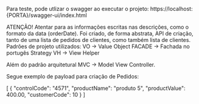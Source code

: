 Para teste, pode utlizar o swagger ao executar o projeto:
https://localhost:{PORTA}/swagger-ui/index.html

ATENÇÃO! Atentar para as informações escritas nas descrições, como o formato da data (orderDate).
Foi criado, de forma abstrata, API de criação, tanto de uma lista de pedidos de clientes, como também lista de clientes.
Padrões de projeto utilizados:
VO -> Value Object
FACADE -> Fachada no portugês
Strategy
VH -> View Helper

Além do padrão arquitetural MVC -> Model View Controller.

Segue exemplo de payload para criação de Pedidos:

[
    {
        "controlCode": "4571",
        "productName": "produto 5",
        "productValue": 400.00,
        "customerCode": 10
    }
]
